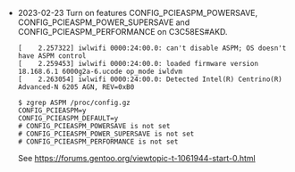 - 2023-02-23 Turn on features CONFIG_PCIEASPM_POWERSAVE, CONFIG_PCIEASPM_POWER_SUPERSAVE and CONFIG_PCIEASPM_PERFORMANCE on C3C58ES#AKD.
    ```
    [    2.257322] iwlwifi 0000:24:00.0: can't disable ASPM; OS doesn't have ASPM control
    [    2.259453] iwlwifi 0000:24:00.0: loaded firmware version 18.168.6.1 6000g2a-6.ucode op_mode iwldvm
    [    2.263054] iwlwifi 0000:24:00.0: Detected Intel(R) Centrino(R) Advanced-N 6205 AGN, REV=0xB0
    ```
    ```shell
    $ zgrep ASPM /proc/config.gz
    CONFIG_PCIEASPM=y
    CONFIG_PCIEASPM_DEFAULT=y
    # CONFIG_PCIEASPM_POWERSAVE is not set
    # CONFIG_PCIEASPM_POWER_SUPERSAVE is not set
    # CONFIG_PCIEASPM_PERFORMANCE is not set
    ```
    See https://forums.gentoo.org/viewtopic-t-1061944-start-0.html